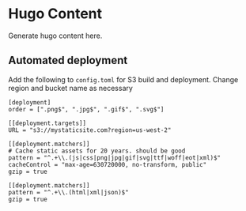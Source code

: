 # Hugo Content
Generate hugo content here.

## Automated deployment
Add the following to `config.toml` for S3 build and deployment. Change region and bucket name as necessary
```
[deployment]
order = [".png$", ".jpg$", ".gif$", ".svg$"]

[[deployment.targets]]
URL = "s3://mystaticsite.com?region=us-west-2"

[[deployment.matchers]]
# Cache static assets for 20 years. should be good
pattern = "^.+\\.(js|css|png|jpg|gif|svg|ttf|woff|eot|xml)$"
cacheControl = "max-age=630720000, no-transform, public"
gzip = true

[[deployment.matchers]]
pattern = "^.+\\.(html|xml|json)$"
gzip = true
```
